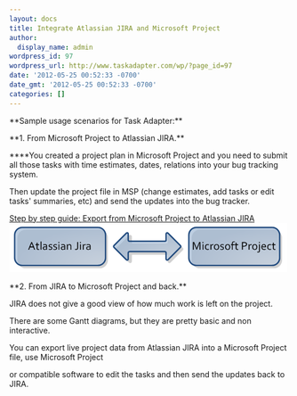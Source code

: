 ```yaml
---
layout: docs
title: Integrate Atlassian JIRA and Microsoft Project
author:
  display_name: admin
wordpress_id: 97
wordpress_url: http://www.taskadapter.com/wp/?page_id=97
date: '2012-05-25 00:52:33 -0700'
date_gmt: '2012-05-25 00:52:33 -0700'
categories: []
---
```

<p>**Sample usage scenarios for Task Adapter:**</p>
<p>**1. From Microsoft Project to Atlassian JIRA.**</p>
<div>
<p>****You created a project plan in Microsoft Project and you need to submit all those tasks with time estimates, dates, relations into your bug tracking system.</p>
<div>
<p>Then update the project file in MSP (change estimates, add tasks or edit tasks' summaries, etc) and send the updates into the bug tracker.</p>
<p><a href="/docs/atlassian-jira/atlassian-jira-and-microsoft-project-integration-step-by-step-guide">Step by step guide: Export from Microsoft Project to Atlassian JIRA</a><img src="/images/uploads/jira_msp.PNG"  /></p>
<p>**2. From JIRA to Microsoft Project and back.**</p>
<p>JIRA does not give a good view of how much work is left on the project.

There are some Gantt diagrams, but they are pretty basic and non interactive.</p>
<div>You can export live project data from Atlassian JIRA into a Microsoft Project file, use Microsoft Project

or compatible software to edit the tasks and then send the updates back to JIRA.</div>

</div>

</div></p>
